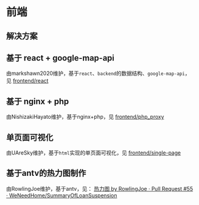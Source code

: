 # 前端

## 解决方案

## 基于 react + google-map-api

由markshawn2020维护，基于`react`、`backend`的数据结构、`google-map-api`，见 [frontend/react](./react)

## 基于 nginx + php

由NishizakiHayato维护，基于nginx+php，见 [frontend/php_proxy](./php_proxy)

## 单页面可视化

由UAreSky维护，基于`html`实现的单页面可视化，见 [frontend/single-page](./single-page)

## 基于antv的热力图制作

由RowlingJoe维护，基于antv，见： [热力图 by RowlingJoe · Pull Request #55 · WeNeedHome/SummaryOfLoanSuspension](https://github.com/WeNeedHome/SummaryOfLoanSuspension/pull/55)

